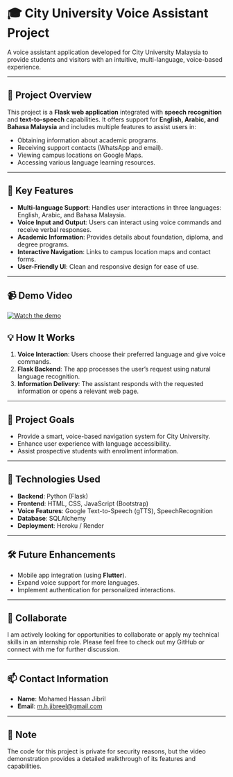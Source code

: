 # 🎓 City University Voice Assistant Project

A voice assistant application developed for City University Malaysia to provide students and visitors with an intuitive, multi-language, voice-based experience.

---

## 🌟 **Project Overview**
This project is a **Flask web application** integrated with **speech recognition** and **text-to-speech** capabilities. It offers support for **English, Arabic, and Bahasa Malaysia** and includes multiple features to assist users in:
- Obtaining information about academic programs.
- Receiving support contacts (WhatsApp and email).
- Viewing campus locations on Google Maps.
- Accessing various language learning resources.

---

## 🔑 **Key Features**
- **Multi-language Support**: Handles user interactions in three languages: English, Arabic, and Bahasa Malaysia.
- **Voice Input and Output**: Users can interact using voice commands and receive verbal responses.
- **Academic Information**: Provides details about foundation, diploma, and degree programs.
- **Interactive Navigation**: Links to campus location maps and contact forms.
- **User-Friendly UI**: Clean and responsive design for ease of use.

---

## 📹 **Demo Video**

[![Watch the demo](https://img.youtube.com/vi/ox_7TKfb0dE/0.jpg)](https://www.youtube.com/watch?v=ox_7TKfb0dE)


## 💡 **How It Works**
1. **Voice Interaction**: Users choose their preferred language and give voice commands.
2. **Flask Backend**: The app processes the user’s request using natural language recognition.
3. **Information Delivery**: The assistant responds with the requested information or opens a relevant web page.

---

## 🎯 **Project Goals**
- Provide a smart, voice-based navigation system for City University.
- Enhance user experience with language accessibility.
- Assist prospective students with enrollment information.

---

## 🔗 **Technologies Used**
- **Backend**: Python (Flask)
- **Frontend**: HTML, CSS, JavaScript (Bootstrap)
- **Voice Features**: Google Text-to-Speech (gTTS), SpeechRecognition
- **Database**: SQLAlchemy
- **Deployment**: Heroku / Render

---

## 🛠️ **Future Enhancements**
- Mobile app integration (using **Flutter**).
- Expand voice support for more languages.
- Implement authentication for personalized interactions.

---

## 🤝 **Collaborate**
I am actively looking for opportunities to collaborate or apply my technical skills in an internship role. Please feel free to check out my GitHub or connect with me for further discussion.

---

## 📫 **Contact Information**
- **Name**: Mohamed Hassan Jibril
- **Email**: m.h.jibreel@gmail.com

---

## 📁 **Note**
The code for this project is private for security reasons, but the video demonstration provides a detailed walkthrough of its features and capabilities.
